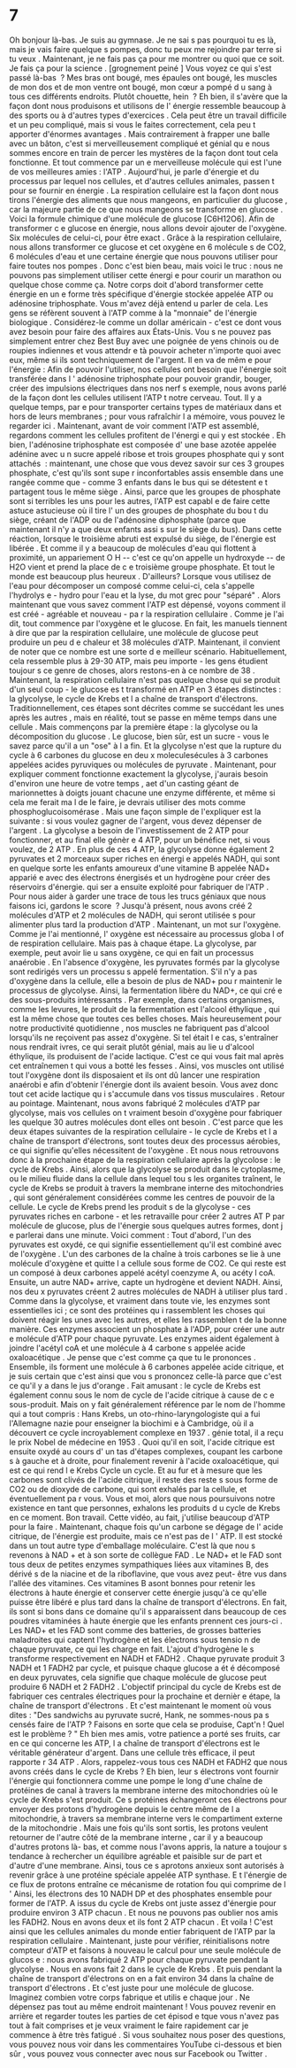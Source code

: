 # 7

Oh bonjour là-bas.  Je suis au gymnase.  Je ne sai s pas pourquoi tu es là, mais je vais faire quelque s pompes, donc tu peux me rejoindre par terre si tu veux . Maintenant, je ne fais pas ça pour me montrer ou quoi que ce soit. Je fais ça pour la science . [grognement peiné  ] Vous voyez ce qui s'est passé là-bas   ? Mes bras ont bougé, mes épaules ont bougé, les muscles de mon dos et de mon ventre ont bougé, mon cœur a pompé d u sang à tous ces différents endroits.  Plutôt chouette, hein  ? Eh bien, il s'avère que la façon dont nous produisons et utilisons de l' énergie ressemble beaucoup à des sports ou à d'autres types d'exercices . Cela peut être un travail difficile et un peu compliqué, mais si vous le faites correctement, cela peu t apporter d'énormes avantages  . Mais contrairement à frapper une balle avec un bâton, c'est si merveilleusement compliqué et génial qu e nous sommes encore en train de percer les mystères de la façon dont tout cela fonctionne.  Et tout commence par un e merveilleuse molécule qui est l'une de vos meilleures amies : l'ATP . Aujourd'hui, je parle d'énergie et du processus par lequel nos cellules, et d'autres cellules animales, passen t pour se fournir en énergie  . La respiration cellulaire est la façon dont nous tirons l'énergie des aliments que nous mangeons, en particulier du glucose , car la majeure partie de ce que nous mangeons se transforme en glucose  . Voici la formule chimique d'une molécule de glucose [C6H12O6].  Afin de transformer c e glucose en énergie, nous allons devoir ajouter de l'oxygène.  Six molécules de celui-ci, pour être exact . Grâce à la respiration cellulaire, nous allons transformer ce glucose et cet oxygène en 6 molécule s de CO2, 6 molécules d'eau et une certaine énergie que nous pouvons utiliser pour faire toutes nos pompes . Donc c'est bien beau, mais voici le truc : nous ne pouvons pas simplement utiliser cette énergi e pour courir un marathon ou quelque chose comme ça.  Notre corps doit d'abord transformer cette énergie en un e forme très spécifique d'énergie stockée appelée ATP ou adénosine triphosphate.  Vous m'avez déjà entend u parler de cela.  Les gens se réfèrent souvent à l'ATP comme à la "monnaie" de l'énergie biologique . Considérez-le comme un dollar américain - c'est ce dont vous avez besoin pour faire des affaires aux États-Unis. Vou s ne pouvez pas simplement entrer chez Best Buy avec une poignée de yens chinois ou de roupies indiennes et vous attendr e tà pouvoir acheter n'importe quoi avec eux, même si  ils sont techniquement de l'argent.  Il en va de mêm e pour l'énergie : Afin de pouvoir l'utiliser, nos cellules ont besoin que l'énergie soit transférée dans l ' adénosine triphosphate pour pouvoir grandir, bouger, créer des impulsions électriques dans nos nerf s exemple, nous avons parlé de la façon dont les cellules utilisent l'ATP t notre cerveau.  Tout.  Il y a quelque temps, par e pour transporter certains types de matériaux dans et hors de leurs membranes ;  pour vous rafraîchir l a mémoire, vous pouvez le regarder ici  . Maintenant, avant de voir comment l'ATP est assemblé, regardons comment les cellules profitent de l'énergi e qui y est stockée  . Eh bien, l'adénosine triphosphate est composée d' une base azotée appelée adénine avec u n sucre appelé ribose et trois groupes phosphate qui y sont attachés  : maintenant, une chose que vous devez savoir sur ces 3 groupes phosphate, c'est qu'ils sont supe r inconfortables assis ensemble dans une rangée comme que - comme 3 enfants dans le bus qui se détestent e t partagent tous le même siège  . Ainsi, parce que les groupes de phosphate sont si terribles les uns pour les autres, l'ATP est capabl e de faire cette astuce astucieuse où il tire l' un des groupes de phosphate du bou t du siège, créant de l'ADP ou de l'adénosine diphosphate (parce que maintenant il n'y a que  deux enfants assi s sur le siège du bus).  Dans cette réaction, lorsque le troisième abruti est expulsé du siège, de l'énergie est libérée . Et comme il y a beaucoup de molécules d'eau qui flottent à proximité, un appariement O H -- c'est ce qu'on appelle un hydroxyde -- de H2O vient et prend la place de c e troisième groupe phosphate.  Et tout le monde est beaucoup plus heureux . D'ailleurs?  Lorsque vous utilisez de l'eau pour décomposer un composé comme celui-ci, cela s'appelle l'hydrolys e - hydro pour l'eau et la lyse, du mot grec pour "séparé" . Alors maintenant que vous savez comment l'ATP est dépensé, voyons comment il est créé - agréable et nouveau - pa r la respiration cellulaire  . Comme je l'ai dit, tout commence par l'oxygène et le glucose.  En fait, les manuels tiennent  à dire que par la respiration cellulaire, une molécule de glucose peut produire un peu d e chaleur et 38 molécules d'ATP.  Maintenant, il convient de noter que ce nombre est une sorte d e meilleur scénario.  Habituellement, cela ressemble plus à 29-30 ATP, mais peu importe - les gens étudient toujour s ce genre de choses, alors restons-en à ce nombre de 38 . Maintenant, la respiration cellulaire n'est pas quelque chose qui se produit d'un seul coup - le glucose es t transformé en ATP en 3 étapes distinctes : la glycolyse, le cycle de Krebs et l a chaîne de transport d'électrons.  Traditionnellement, ces étapes sont décrites comme se succédant les unes après les autres , mais en réalité, tout se passe en même temps dans une cellule . Mais commençons par la première étape : la glycolyse ou la décomposition du glucose . Le glucose, bien sûr, est un sucre - vous le savez parce qu'il a un "ose" à l a fin.  Et la glycolyse n'est que la rupture du cycle à 6 carbones du glucose en deu x moleculesécules à 3 carbones appelées acides pyruviques ou molécules de pyruvate . Maintenant, pour expliquer comment fonctionne exactement la glycolyse, j'aurais besoin d'environ une heure de votre temps , aet d'un casting géant de marionnettes à doigts jouant chacune une enzyme différente, et même si cela me ferait ma l de le faire, je devrais utiliser  des mots comme phosphoglucoisomérase . Mais une façon simple de l'expliquer est la suivante : si vous voulez gagner de l'argent, vous devez dépenser de l'argent . La glycolyse a besoin de l'investissement de 2 ATP pour fonctionner, et au final elle génèr e 4 ATP, pour un bénéfice net, si vous voulez, de 2 ATP . En plus de ces 4 ATP, la glycolyse donne également 2 pyruvates et 2 morceaux super riches en énergi e appelés NADH, qui sont en quelque sorte les enfants amoureux d'une vitamine B appelée NAD+ apparié e avec des électrons énergisés et un hydrogène pour créer des réservoirs d'énergie.  qui ser a ensuite exploité pour fabriquer de l'ATP  . Pour nous aider à garder une trace de tous les trucs géniaux que nous faisons ici, gardons le score  ? Jusqu'à présent, nous avons créé 2 molécules d'ATP et 2 molécules de NADH, qui seront utilisée s pour alimenter plus tard la production d'ATP  . Maintenant, un mot sur l'oxygène.  Comme je l'ai mentionné, l' oxygène est nécessaire au processus globa l of de respiration cellulaire.  Mais pas à chaque étape.  La glycolyse, par exemple, peut avoir lie u sans oxygène, ce qui en fait un processus anaérobie . En l'absence d'oxygène, les pyruvates formés par la glycolyse sont redirigés vers un processu s appelé fermentation.  S'il n'y a pas d'oxygène dans la cellule, elle a besoin de plus de NAD+ pou r maintenir le processus de glycolyse.  Ainsi, la fermentation libère du NAD+, ce qui cré e des sous-produits intéressants  . Par exemple, dans certains organismes, comme les levures, le produit de la fermentation est l'alcool éthylique , qui est la même chose que toutes ces belles choses.  Mais heureusement pour notre productivité quotidienne , nos muscles ne fabriquent pas d'alcool lorsqu'ils ne reçoivent pas assez d'oxygène.  Si tel était l e cas, s'entraîner nous rendrait ivres, ce qui serait plutôt génial, mais au lie u d'alcool éthylique, ils produisent de l'acide lactique. C'est ce qui vous fait mal après cet entraînemen t qui vous a botté les fesses  . Ainsi, vos muscles ont utilisé tout l'oxygène dont ils disposaient et ils ont dû lancer une respiration anaérobi e afin d'obtenir l'énergie dont ils avaient besoin. Vous avez donc tout cet acide lactique qu i s'accumule dans vos tissus musculaires  . Retour au pointage.  Maintenant, nous avons fabriqué 2 molécules d'ATP par glycolyse, mais vos cellules on t vraiment besoin d'oxygène pour fabriquer les quelque 30 autres molécules dont elles ont besoin . C'est parce que les deux étapes suivantes de la respiration cellulaire - le cycle de Krebs et l a chaîne de transport d'électrons, sont toutes deux des processus aérobies, ce qui signifie qu'elles nécessitent de l'oxygène . Et nous nous retrouvons donc à la prochaine étape de la respiration cellulaire après la glycolose  : le cycle de Krebs  . Ainsi, alors que la glycolyse se produit dans le cytoplasme, ou le milieu fluide dans la cellule dans lequel tou s les organites traînent, le cycle de Krebs se produit à travers la membrane interne des mitochondries , qui sont généralement considérées comme les centres de pouvoir de la cellule.  Le cycle de Krebs prend les produit s de la glycolyse - ces pyruvates riches en carbone - et les retravaille pour créer 2 autres AT P par molécule de glucose, plus de l'énergie sous quelques autres formes, dont j e parlerai dans une minute.  Voici comment   : Tout d'abord, l'un des pyruvates est oxydé, ce qui signifie essentiellement qu'il est combiné avec de l'oxygène . L'un des carbones de la chaîne à trois carbones se lie à une molécule d'oxygène et quitte l a cellule sous forme de CO2.  Ce qui reste est un composé à deux carbones appelé acétyl coenzyme A, ou acéty l coA.  Ensuite, un autre NAD+ arrive, capte un hydrogène et devient NADH.  Ainsi, nos deu x pyruvates créent 2 autres molécules de NADH à utiliser plus tard . Comme dans la glycolyse, et vraiment dans toute vie, les enzymes sont essentielles ici ;  ce sont des protéines qu i rassemblent les choses qui doivent réagir les unes avec les autres, et elles les rassemblen t de la bonne manière.  Ces enzymes associent un phosphate à l'ADP, pour créer une autr e molécule d'ATP pour chaque pyruvate.  Les enzymes aident également à joindre l'acétyl coA et une molécule à 4 carbone s appelée acide oxaloacétique  . Je pense que c'est comme ça que tu le prononces  . Ensemble, ils forment une molécule à 6 carbones appelée acide citrique, et je suis certain que c'est ainsi que vou s prononcez celle-là parce que c'est ce qu'il y a dans le jus d'orange . Fait amusant : le cycle de Krebs est également connu sous le nom de cycle de l'acide citrique à cause de c e sous-produit.  Mais on y fait généralement référence par le nom de l'homme qui a tout compris  : Hans Krebs, un oto-rhino-laryngologiste qui a fui l'Allemagne nazie pour enseigner la biochimi e à Cambridge, où il a découvert ce cycle incroyablement complexe en 1937 . génie total, il a reçu le prix Nobel de médecine en 1953 . Quoi qu'il en soit, l'acide citrique est ensuite oxydé au cours d' un tas d'étapes complexes, coupant les carbone s à gauche et à droite, pour finalement revenir à l'acide oxaloacétique, qui est ce qui rend l e Krebs Cycle un cycle.  Et au fur et à mesure que les carbones sont clivés de l'acide citrique, il reste des reste s sous forme de CO2 ou de dioxyde de carbone, qui sont exhalés par la cellule, et éventuellement pa r vous.  Vous et moi, alors que nous poursuivons notre existence en tant que personnes, exhalons les produits d u cycle de Krebs en ce moment.  Bon travail.    Cette vidéo, au fait, j'utilise beaucoup d'ATP pour la faire . Maintenant, chaque fois qu'un carbone se dégage de l' acide citrique, de l'énergie est produite, mais ce n'est pas de l ' ATP.  Il est stocké dans un tout autre type d'emballage moléculaire.  C'est là que nou s revenons à NAD + et à son sorte de collègue FAD  . Le NAD+ et le FAD sont tous deux de petites enzymes sympathiques liées aux vitamines B, des dérivé s de la niacine et de la riboflavine, que vous avez peut- être vus dans l'allée des vitamines.  Ces vitamines  B asont bonnes pour retenir les électrons à haute énergie et conserver cette énergie jusqu'à ce qu'elle puisse être libéré e plus tard dans la chaîne de transport d'électrons.  En fait, ils sont si bons dans ce domaine qu'il s apparaissent dans beaucoup de ces poudres vitaminées à haute énergie que les enfants prennent ces jours-ci . Les NAD+ et les FAD sont comme des batteries, de grosses batteries maladroites qui captent l'hydrogène et les électrons sous tensio n de chaque pyruvate, ce qui les charge en fait.  L'ajout d'hydrogène le s transforme respectivement en NADH et FADH2  . Chaque pyruvate produit 3 NADH et 1 FADH2 par cycle, et puisque chaque glucose a ét é décomposé en deux pyruvates, cela signifie que chaque molécule de glucose peut produire 6 NADH et 2 FADH2 . L'objectif principal du cycle de Krebs est de fabriquer ces centrales électriques pour la prochaine et dernièr e étape, la chaîne de transport d'électrons  . Et c'est maintenant le moment où vous dites : "Des sandwichs au pyruvate sucré, Hank, ne sommes-nous pa s censés faire de l'ATP ? Faisons en sorte que cela se produise, Capt'n ! Quel est le problème ? " Eh bien mes amis, votre patience a porté ses fruits, car en ce qui concerne les ATP, l a chaîne de transport d'électrons est le véritable générateur d'argent.  Dans une cellule très efficace, il peut rapporte r 34 ATP  . Alors, rappelez-vous tous ces NADH et FADH2 que nous avons créés dans le cycle de Krebs ?  Eh bien, leur s électrons vont fournir l'énergie qui fonctionnera comme une pompe le long d'une chaîne de protéines de canal  à travers la membrane interne des mitochondries où le cycle de Krebs s'est produit.  Ce s protéines échangeront ces électrons pour envoyer des protons d'hydrogène depuis le centre même de l a mitochondrie, à travers sa membrane interne vers le compartiment externe de la mitochondrie . Mais une fois qu'ils sont sortis, les protons veulent retourner de l'autre côté de la membrane interne , car il y a beaucoup d'autres protons là- bas, et comme nous l'avons appris, la nature a toujour s tendance à rechercher un équilibre agréable et paisible sur de part et d'autre d'une membrane.  Ainsi, tous ce s aprotons anxieux sont autorisés à revenir grâce à une protéine spéciale appelée ATP synthase.  E t l'énergie de ce flux de protons entraîne ce mécanisme de rotation fou qui comprime de l ' Ainsi, les électrons des 10 NADH DP et des phosphates ensemble pour former de l'ATP. A issus du cycle de Krebs ont juste assez d'énergie pour produire environ 3 ATP chacun . Et nous ne pouvons pas oublier nos amis les FADH2. Nous en avons deux et ils font 2 ATP chacun . Et voila !  C'est ainsi que les cellules animales du monde entier fabriquent de l'ATP par la respiration cellulaire . Maintenant, juste pour vérifier, réinitialisons notre compteur d'ATP et faisons à nouveau le calcul pour une seule molécule de glucos e   : nous avons fabriqué 2 ATP pour chaque pyruvate pendant la glycolyse  . Nous en avons fait 2 dans le cycle de Krebs  . Et puis pendant la chaîne de transport d'électrons on en a fait environ 34 dans la chaîne de transport d'électrons . Et c'est juste pour une molécule de glucose. Imaginez combien votre corps fabrique et utilis e chaque jour  . Ne dépensez pas tout au même endroit maintenant !  Vous pouvez revenir en arrière et regarder toutes les parties de cet épisod e tque vous n'avez pas tout à fait comprises et je veux vraiment le faire rapidement car je commence à être très fatigué . Si vous souhaitez nous poser des questions, vous pouvez nous voir dans les commentaires YouTube ci-dessous et bien sûr , vous pouvez vous connecter avec nous sur Facebook ou Twitter  .
